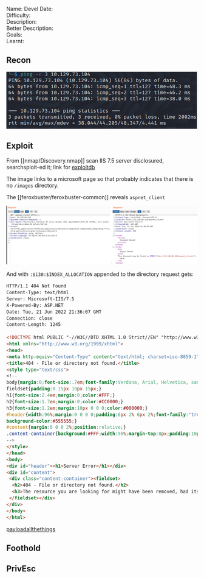 
Name: Devel
Date:  
Difficulty:  
Description:  
Better Description:  
Goals:  
Learnt:

## Recon

![ping](Screenshots/ping.png)
	
## Exploit

From [[nmap/Discovery.nmap]] scan IIS 7.5 server disclosured, searchsploit-ed it; link for [exploitdb](www.exploit-db.com/exploits/19033)

The image links to a microsoft page so that probably indicates that there is no `/images` directory.

The [[feroxbuster/feroxbuster-common]] reveals `aspnet_client` 

![aspnet-regular](Screenshots/aspnetclient-regular.png)

And with `:$i30:$INDEX_ALLOCATION` appended to the directory request gets:

```html
HTTP/1.1 404 Not Found
Content-Type: text/html
Server: Microsoft-IIS/7.5
X-Powered-By: ASP.NET
Date: Tue, 21 Jun 2022 21:36:07 GMT
Connection: close
Content-Length: 1245

<!DOCTYPE html PUBLIC "-//W3C//DTD XHTML 1.0 Strict//EN" "http://www.w3.org/TR/xhtml1/DTD/xhtml1-strict.dtd">
<html xmlns="http://www.w3.org/1999/xhtml">
<head>
<meta http-equiv="Content-Type" content="text/html; charset=iso-8859-1"/>
<title>404 - File or directory not found.</title>
<style type="text/css">
<!--
body{margin:0;font-size:.7em;font-family:Verdana, Arial, Helvetica, sans-serif;background:#EEEEEE;}
fieldset{padding:0 15px 10px 15px;} 
h1{font-size:2.4em;margin:0;color:#FFF;}
h2{font-size:1.7em;margin:0;color:#CC0000;} 
h3{font-size:1.2em;margin:10px 0 0 0;color:#000000;} 
#header{width:96%;margin:0 0 0 0;padding:6px 2% 6px 2%;font-family:"trebuchet MS", Verdana, sans-serif;color:#FFF;
background-color:#555555;}
#content{margin:0 0 0 2%;position:relative;}
.content-container{background:#FFF;width:96%;margin-top:8px;padding:10px;position:relative;}
-->
</style>
</head>
<body>
<div id="header"><h1>Server Error</h1></div>
<div id="content">
 <div class="content-container"><fieldset>
  <h2>404 - File or directory not found.</h2>
  <h3>The resource you are looking for might have been removed, had its name changed, or is temporarily unavailable.</h3>
 </fieldset></div>
</div>
</body>
</html>


```
[payloadallthethings](https://github.com/swisskyrepo/PayloadsAllTheThings/blob/ba2c02cc3ef3f63df6351aa55509bdac137fb3b8/Upload%20Insecure%20Files/Extension%20ASP/shell.aspx)


## Foothold

## PrivEsc

    
